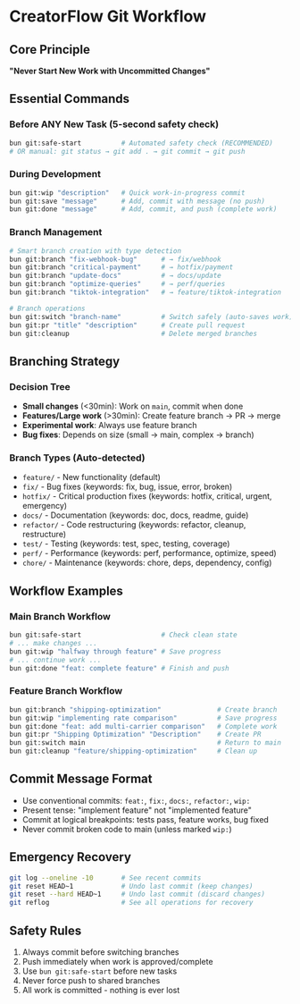 # CreatorFlow Git Workflow

## Core Principle
**"Never Start New Work with Uncommitted Changes"**

## Essential Commands

### Before ANY New Task (5-second safety check)
```bash
bun git:safe-start          # Automated safety check (RECOMMENDED)
# OR manual: git status → git add . → git commit → git push
```

### During Development
```bash
bun git:wip "description"   # Quick work-in-progress commit
bun git:save "message"      # Add, commit with message (no push)
bun git:done "message"      # Add, commit, and push (complete work)
```

### Branch Management
```bash
# Smart branch creation with type detection
bun git:branch "fix-webhook-bug"      # → fix/webhook
bun git:branch "critical-payment"     # → hotfix/payment  
bun git:branch "update-docs"          # → docs/update
bun git:branch "optimize-queries"     # → perf/queries
bun git:branch "tiktok-integration"   # → feature/tiktok-integration

# Branch operations
bun git:switch "branch-name"          # Switch safely (auto-saves work)
bun git:pr "title" "description"      # Create pull request
bun git:cleanup                       # Delete merged branches
```

## Branching Strategy

### Decision Tree
- **Small changes** (<30min): Work on `main`, commit when done
- **Features/Large work** (>30min): Create feature branch → PR → merge
- **Experimental work**: Always use feature branch
- **Bug fixes**: Depends on size (small → main, complex → branch)

### Branch Types (Auto-detected)
- `feature/` - New functionality (default)
- `fix/` - Bug fixes (keywords: fix, bug, issue, error, broken)
- `hotfix/` - Critical production fixes (keywords: hotfix, critical, urgent, emergency)
- `docs/` - Documentation (keywords: doc, docs, readme, guide)
- `refactor/` - Code restructuring (keywords: refactor, cleanup, restructure)
- `test/` - Testing (keywords: test, spec, testing, coverage)
- `perf/` - Performance (keywords: perf, performance, optimize, speed)
- `chore/` - Maintenance (keywords: chore, deps, dependency, config)

## Workflow Examples

### Main Branch Workflow
```bash
bun git:safe-start                    # Check clean state
# ... make changes ...
bun git:wip "halfway through feature" # Save progress
# ... continue work ...
bun git:done "feat: complete feature" # Finish and push
```

### Feature Branch Workflow
```bash
bun git:branch "shipping-optimization"              # Create branch
bun git:wip "implementing rate comparison"          # Save progress
bun git:done "feat: add multi-carrier comparison"   # Complete work
bun git:pr "Shipping Optimization" "Description"    # Create PR
bun git:switch main                                 # Return to main
bun git:cleanup "feature/shipping-optimization"     # Clean up
```

## Commit Message Format
- Use conventional commits: `feat:`, `fix:`, `docs:`, `refactor:`, `wip:`
- Present tense: "implement feature" not "implemented feature"
- Commit at logical breakpoints: tests pass, feature works, bug fixed
- Never commit broken code to main (unless marked `wip:`)

## Emergency Recovery
```bash
git log --oneline -10       # See recent commits
git reset HEAD~1            # Undo last commit (keep changes)
git reset --hard HEAD~1     # Undo last commit (discard changes)
git reflog                  # See all operations for recovery
```

## Safety Rules
1. Always commit before switching branches
2. Push immediately when work is approved/complete
3. Use `bun git:safe-start` before new tasks
4. Never force push to shared branches
5. All work is committed - nothing is ever lost